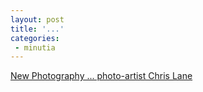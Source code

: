 ```yaml
---
layout: post
title: '...'
categories:
 - minutia
---
```


<a href="http://www.newphotography.co.uk/">New Photography ... photo-artist Chris Lane</a>

